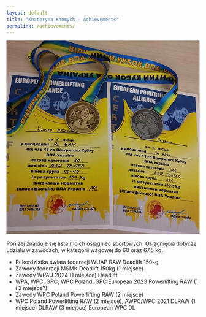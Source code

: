 ```yaml
---
layout: default
title: "Khateryna Khomych - Achievements"
permalink: /achievements/
---
```


<div id="achievements" class="content">
   <div class="container mx-auto p-5 bg-gray-100">
        <div class="flex flex-col md:flex-row">
            <div class="md:flex-1 md:mr-8 rounded-lg overflow-hidden">
                <img src="/assets/zawodyKijow.jpg" alt="Khateryna Khomych" class="rounded max-w-xs md:max-w-sm lg:max-w-md mx-auto">
            </div>
            <div class="md:flex-1 md:ml-8 shadow-lg bg-white rounded-lg p-4 border-2 border-gray-800">
                <p class="mb-2 mt-4 leading-loose"> Poniżej znajduje się lista moich osiągnięć sportowych.        Osiągnięcia dotyczą udziału w zawodach, w kategorii wagowej do 60 oraz 67.5 kg.
                </p>
                <ul class="list-disc pl-5 space-y-2">
                    <li>Rekordzistka świata federacji WUAP RAW Deadlift 150kg</li>
                    <li>Zawody federacji MSМК Deadlift 150kg (1 miejsce)</li>
                    <li>Zawody WPAU 2024 (1 miejsce) Deadlift</li>
                    <li>WPA, WPC, GPC, WPC Poland, GPC European 2023 Powerlifting RAW (1 i 2 miejsce?)</li>
                    <li>Zawody WPC Poland Powerlifting RAW (2 miejsce)</li>
                    <li>WPC Poland Powerlifting RAW (2 miejsce), AWPC/WPC 2021 DLRAW (1 miejsce) DLRAW (3 miejsce) European WPC DL</li>
                </ul>
            </div>
        </div>
    </div>
</div>